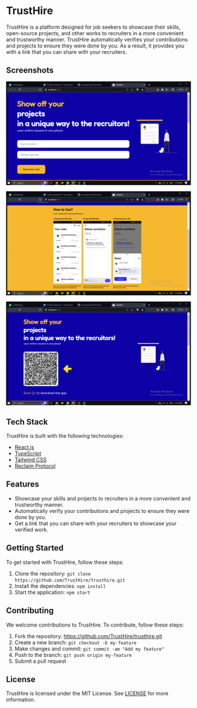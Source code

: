 # TrustHire
TrustHire is a platform designed for job seekers to showcase their skills, open-source projects, and other works to recruiters in a more convenient and trustworthy manner. TrustHire automatically verifies your contributions and projects to ensure they were done by you. As a result, it provides you with a link that you can share with your recruiters.

## Screenshots

![](/screenshots/Screenshot(244).png)

![](/screenshots/Screenshot(245).png)

![](/screenshots/Screenshot(246).png)

## Tech Stack

TrustHire is built with the following technologies:

- [React.js](https://reactjs.org/)
- [TypeScript](https://www.typescriptlang.org/)
- [Tailwind CSS](https://tailwindcss.com/)
- [Reclaim Protocol](https://reclaimprotocol.com/)

## Features

- Showcase your skills and projects to recruiters in a more convenient and trustworthy manner.
- Automatically verify your contributions and projects to ensure they were done by you.
- Get a link that you can share with your recruiters to showcase your verified work.

## Getting Started

To get started with TrustHire, follow these steps:

1. Clone the repository: `git clone https://github.com/TrustHire/trusthire.git`
2. Install the dependencies: `npm install`
3. Start the application: `npm start`

## Contributing

We welcome contributions to TrustHire. To contribute, follow these steps:

1. Fork the repository: https://github.com/TrustHire/trusthire.git
2. Create a new branch: `git checkout -b my-feature`
3. Make changes and commit: `git commit -am "Add my feature"`
4. Push to the branch: `git push origin my-feature`
5. Submit a pull request

## License

TrustHire is licensed under the MIT License. See [LICENSE](LICENSE) for more information.

